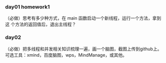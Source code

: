 ### day01 homework1
（必做）思考有多少种方式，在 main 函数启动一个新线程，运行一个方法，拿到这
个方法的返回值后，退出主线程？


### day02  
（必做）把多线程和并发相关知识梳理一遍，画一个脑图，截图上传到github上。
可选工具：xmind，百度脑图，wps，MindManage，或其他。
